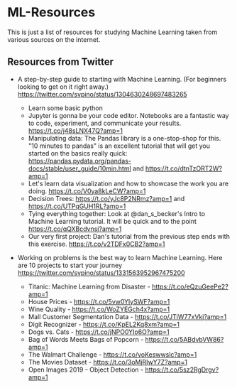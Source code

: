 # ML-Resources
This is just a list of resources for studying Machine Learning taken from various sources on the internet.

## Resources from Twitter

- A step-by-step guide to starting with Machine Learning. (For beginners looking to get on it right away.)
  https://twitter.com/svpino/status/1304630248697483265
  
  -  Learn some basic python
  - Jupyter is gonna be your code editor. Notebooks are a fantastic way to code, experiment, and communicate your results.
    https://t.co/j48sLNX47Q?amp=1
  - Manipulating data:  The Pandas library is a one-stop-shop for this.
    "10 minutes to pandas" is an excellent tutorial that will get you started on the basics really quick: https://pandas.pydata.org/pandas-docs/stable/user_guide/10min.html and https://t.co/dtnTzORT2W?amp=1
  - Let's learn data visualization and how to showcase the work you are doing. https://t.co/V0ya8kLeCW?amp=1
  - Decision Trees: https://t.co/yJc8P2NRmz?amp=1 and https://t.co/UTPqGUH1RL?amp=1
  - Tying everything together: Look at @dan_s_becker's Intro to Machine Learning tutorial. It will be quick and to the point https://t.co/qQXBcdvnsj?amp=1
  - Our very first project: Dan's tutorial from the previous step ends with this exercise.  https://t.co/v2TDFx0CB2?amp=1

- Working on problems is the best way to learn Machine Learning. Here are 10 projects to start your journey https://twitter.com/svpino/status/1331563952967475200 
  - Titanic: Machine Learning from Disaster - https://t.co/eQzuGeePe2?amp=1
  - House Prices - https://t.co/5vw0YlySWF?amp=1
  - Wine Quality - https://t.co/WoZYEGch4x?amp=1
  - Mall Customer Segmentation Data - https://t.co/JTiW77xVkj?amp=1
  - Digit Recognizer - https://t.co/KpEL2Kq8xm?amp=1
  - Dogs vs. Cats - https://t.co/jNPO0YIo6O?amp=1
  - Bag of Words Meets Bags of Popcorn - https://t.co/5ABdvbVW86?amp=1
  - The Walmart Challenge - https://t.co/voKeswwslc?amp=1
  - The Movies Dataset - https://t.co/3oMjRIwY7Z?amp=1
  - Open Images 2019 - Object Detection - https://t.co/5sz2RgDrgv?amp=1